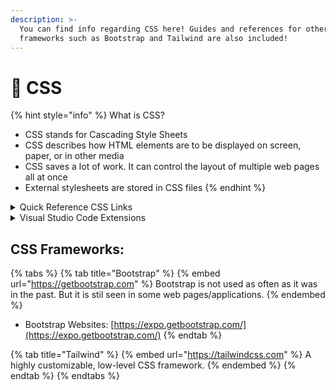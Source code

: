 ```yaml
---
description: >-
  You can find info regarding CSS here! Guides and references for other CSS
  frameworks such as Bootstrap and Tailwind are also included!
---
```


# 🎨 CSS

{% hint style="info" %}
What is CSS?

* CSS stands for Cascading Style Sheets
* CSS describes how HTML elements are to be displayed on screen, paper, or in other media
* CSS saves a lot of work. It can control the layout of multiple web pages all at once
* External stylesheets are stored in CSS files
{% endhint %}



<details>

<summary>Quick Reference CSS Links</summary>

* W3School: [https://www.w3schools.com/css/](https://www.w3schools.com/css/)
* CSS Browser Support: [https://www.w3schools.com/cssref/css3\_browsersupport.php](https://www.w3schools.com/cssref/css3\_browsersupport.php)
* CSS Minify: [https://www.cleancss.com/css-minify/](https://www.cleancss.com/css-minify/)
* Flexboxes: [https://css-tricks.com/snippets/css/a-guide-to-flexbox/](https://css-tricks.com/snippets/css/a-guide-to-flexbox/)
* Animated CSS: [https://animate.style/](https://animate.style/)
* Grid Cheatsheet: [https://grid.malven.co/](https://grid.malven.co/)

</details>

<details>

<summary>Visual Studio Code Extensions</summary>

* CSS Peek: [https://marketplace.visualstudio.com/items?itemName=pranaygp.vscode-css-peek](https://marketplace.visualstudio.com/items?itemName=pranaygp.vscode-css-peek)
* Tailwind CSS Intellisense: [https://marketplace.visualstudio.com/items?itemName=bradlc.vscode-tailwindcss](https://marketplace.visualstudio.com/items?itemName=bradlc.vscode-tailwindcss)

</details>

## CSS Frameworks:

{% tabs %}
{% tab title="Bootstrap" %}
{% embed url="https://getbootstrap.com" %}
Bootstrap is not used as often as it was in the past. But it is stil seen in some web pages/applications.
{% endembed %}

* Bootstrap Websites: [https://expo.getbootstrap.com/](https://expo.getbootstrap.com/)
{% endtab %}

{% tab title="Tailwind" %}
{% embed url="https://tailwindcss.com" %}
A highly customizable, low-level CSS framework.
{% endembed %}
{% endtab %}
{% endtabs %}

